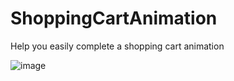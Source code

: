 # ShoppingCartAnimation
Help you easily complete a shopping cart animation

![image](https://github.com/zhangsuya/ShoppingCartAnimation/blob/master/ShoppingCartAnimationExample/1.gif)
